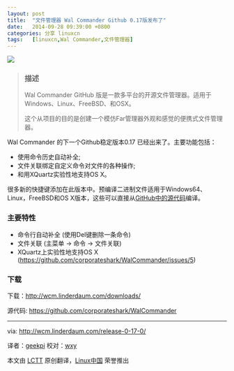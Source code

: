 ```yaml
---
layout: post
title:	"文件管理器 Wal Commander Github 0.17版发布了"
date:	2014-09-28 09:39:00 +0800 
categories:	分享 linuxcn 
tags:	[linuxcn,Wal Commander,文件管理器]
---
```



![](/Asserts/Images//attachment/album/201409/28/093930n72blaew5wwoz99r.png)



> 
> ### 描述
> 
> 
> Wal Commander GitHub 版是一款多平台的开源文件管理器。适用于Windows、Linux、FreeBSD、和OSX。
> 
> 
> 这个从项目的目的是创建一个模仿Far管理器外观和感觉的便携式文件管理器。
> 
> 
> 


Wal Commander 的下一个Github稳定版本0.17 已经出来了。主要功能包括：


* 使用命令历史自动补全;
* 文件关联绑定自定义命令对文件的各种操作;
* 和用XQuartz实验性地支持OS X。


很多新的快捷键添加在此版本中。预编译二进制文件适用于Windows64、Linux，FreeBSD和OS X版本，这些可以直接从[GitHub中的源代码](https://github.com/corporateshark/WalCommander/releases)编译。


### 主要特性


* 命令行自动补全 (使用Del键删除一条命令)
* 文件关联 (主菜单 -> 命令 -> 文件关联)
* XQuartz上实验性地支持OS X (<https://github.com/corporateshark/WalCommander/issues/5>)


### 下载


下载：<http://wcm.linderdaum.com/downloads/>


源代码: <https://github.com/corporateshark/WalCommander>




---


via: <http://wcm.linderdaum.com/release-0-17-0/>


译者：[geekpi](https://github.com/geekpi) 校对：[wxy](https://github.com/wxy)


本文由 [LCTT](https://github.com/LCTT/TranslateProject) 原创翻译，[Linux中国](http://linux.cn/) 荣誉推出

